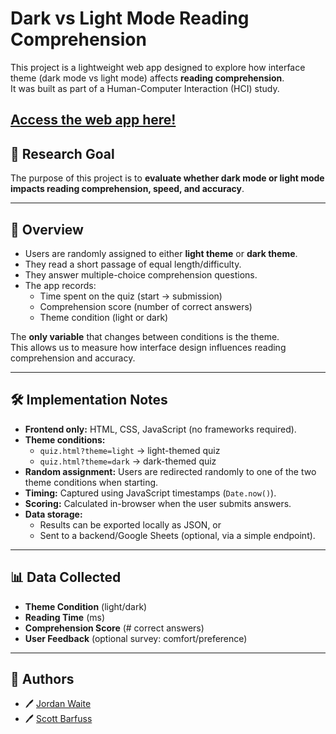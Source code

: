 # Dark vs Light Mode Reading Comprehension

This project is a lightweight web app designed to explore how interface theme (dark mode vs light mode) affects **reading comprehension**.  
It was built as part of a Human-Computer Interaction (HCI) study.

[Access the web app here!](https://jordan1819.github.io/Light-Vs-Dark-Themes/)
---

## 🎯 Research Goal

The purpose of this project is to **evaluate whether dark mode or light mode impacts reading comprehension, speed, and accuracy**.

---

## 📖 Overview

- Users are randomly assigned to either **light theme** or **dark theme**.
- They read a short passage of equal length/difficulty.
- They answer multiple-choice comprehension questions.
- The app records:
  - Time spent on the quiz (start → submission)
  - Comprehension score (number of correct answers)
  - Theme condition (light or dark)

The **only variable** that changes between conditions is the theme.  
This allows us to measure how interface design influences reading comprehension and accuracy.

---

## 🛠️ Implementation Notes

- **Frontend only:** HTML, CSS, JavaScript (no frameworks required).
- **Theme conditions:**  
  - `quiz.html?theme=light` → light-themed quiz  
  - `quiz.html?theme=dark` → dark-themed quiz
- **Random assignment:** Users are redirected randomly to one of the two theme conditions when starting.
- **Timing:** Captured using JavaScript timestamps (`Date.now()`).
- **Scoring:** Calculated in-browser when the user submits answers.
- **Data storage:**  
  - Results can be exported locally as JSON, or  
  - Sent to a backend/Google Sheets (optional, via a simple endpoint).

---

## 📊 Data Collected

- **Theme Condition** (light/dark)  
- **Reading Time** (ms)  
- **Comprehension Score** (# correct answers)  
- **User Feedback** (optional survey: comfort/preference)

---

## 👥 Authors

- 🖊️ [Jordan Waite](https://github.com/Jordan1819)  
- 🖊️ [Scott Barfuss](https://github.com/ScottBBarfuss)
